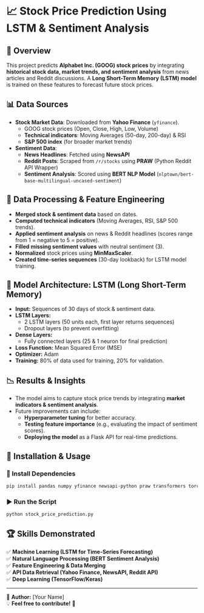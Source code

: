 # 📈 Stock Price Prediction Using LSTM & Sentiment Analysis

## 🚀 Overview
This project predicts **Alphabet Inc. (GOOG) stock prices** by integrating **historical stock data, market trends, and sentiment analysis** from news articles and Reddit discussions. A **Long Short-Term Memory (LSTM) model** is trained on these features to forecast future stock prices.

## 📊 Data Sources
- **Stock Market Data**: Downloaded from **Yahoo Finance** (`yfinance`).
  - GOOG stock prices (Open, Close, High, Low, Volume)
  - **Technical indicators**: Moving Averages (50-day, 200-day) & RSI
  - **S&P 500 index** (for broader market trends)
- **Sentiment Data**:
  - **News Headlines**: Fetched using **NewsAPI**
  - **Reddit Posts**: Scraped from `/r/stocks` using **PRAW** (Python Reddit API Wrapper)
  - **Sentiment Analysis**: Scored using **BERT NLP Model** (`nlptown/bert-base-multilingual-uncased-sentiment`)

## 🔄 Data Processing & Feature Engineering
- **Merged stock & sentiment data** based on dates.
- **Computed technical indicators** (Moving Averages, RSI, S&P 500 trends).
- **Applied sentiment analysis** on news & Reddit headlines (scores range from 1 = negative to 5 = positive).
- **Filled missing sentiment values** with neutral sentiment (3).
- **Normalized** stock prices using **MinMaxScaler**.
- **Created time-series sequences** (30-day lookback) for LSTM model training.

## 🧠 Model Architecture: LSTM (Long Short-Term Memory)
- **Input:** Sequences of 30 days of stock & sentiment data.
- **LSTM Layers:**
  - 2 LSTM layers (50 units each, first layer returns sequences)
  - Dropout layers (to prevent overfitting)
- **Dense Layers:**
  - Fully connected layers (25 & 1 neuron for final prediction)
- **Loss Function:** Mean Squared Error (MSE)
- **Optimizer:** Adam
- **Training:** 80% of data used for training, 20% for validation.

## 📉 Results & Insights
- The model aims to capture stock price trends by integrating **market indicators & sentiment analysis**.
- Future improvements can include:
  - **Hyperparameter tuning** for better accuracy.
  - **Testing feature importance** (e.g., evaluating the impact of sentiment scores).
  - **Deploying the model** as a Flask API for real-time predictions.

## 📂 Installation & Usage
### 🔧 Install Dependencies
```bash
pip install pandas numpy yfinance newsapi-python praw transformers torch scikit-learn tensorflow
```

### ▶️ Run the Script
```bash
python stock_price_prediction.py
```

## 🏆 Skills Demonstrated
✅ **Machine Learning (LSTM for Time-Series Forecasting)**  
✅ **Natural Language Processing (BERT Sentiment Analysis)**  
✅ **Feature Engineering & Data Merging**  
✅ **API Data Retrieval (Yahoo Finance, NewsAPI, Reddit API)**  
✅ **Deep Learning (TensorFlow/Keras)**  

---
📌 **Author:** [Your Name]  
💡 **Feel free to contribute!** 🚀

